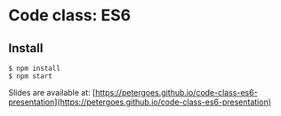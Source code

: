 # Code class: ES6

## Install

```
$ npm install
$ npm start
```

Slides are available at: [https://petergoes.github.io/code-class-es6-presentation](https://petergoes.github.io/code-class-es6-presentation)
